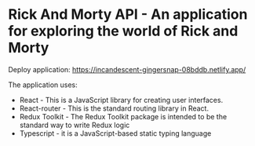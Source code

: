 # Rick And Morty API - An application for exploring the world of Rick and Morty

Deploy application: https://incandescent-gingersnap-08bddb.netlify.app/

The application uses:

<ul>
<li>React - This is a JavaScript library for creating user interfaces.</li>
<li>React-router - This is the standard routing library in React.</li>
<li>Redux Toolkit - The Redux Toolkit package is intended to be the standard way to write Redux logic</li>
<li>Typescript - it is a JavaScript-based static typing language</li>
</ul>
